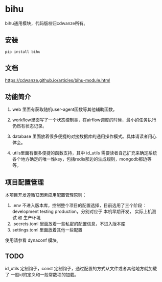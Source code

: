 # bihu

bihu通用模块，代码版权归cdwanze所有。


## 安装
```
pip install bihu
```

## 文档

<https://cdwanze.github.io/articles/bihu-module.html>


## 功能简介

1. web 里面有获取随机user-agent函数等其他辅助函数。

2. workflow里面写了一个状态控制类，在airflow调度的时候，最小的任务执行仍然有状态记录。

3. database 里面放着很多便捷的对接数据库的通用操作模式。具体请读者用心体会。

3. utils里面有很多便捷的函数支持，其中 id_utils 需要读者自己扩充来确定系统各个地方确定的唯一性key，包括redis那边的生成规则，mongodb那边等等。


## 项目配置管理

本项目开发遵循12因素应用配置管理原则：

1. .env 不进入版本库，控制整个项目的配置选择，目前选用了三个阶段： development testing production，分别对应于 本机早期开发， 实际上机测试  和 生产环境
2. .secrets.toml 里面放着一些私密的配置信息，不进入版本库
3. settings.toml 里面放着其他一些配置

使用请参看 dynaconf 模块。



## TODO

id_utils 定制钩子，const 定制钩子，通过配置的方式从文件或者其他地方就加载了 一般id的定义和一般常数项的加载。